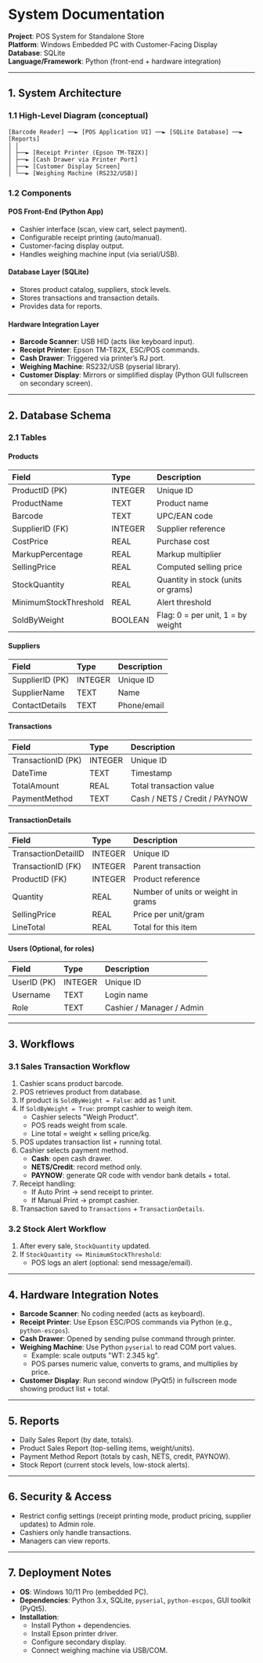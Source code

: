 # System Documentation

**Project**: POS System for Standalone Store  
**Platform**: Windows Embedded PC with Customer-Facing Display  
**Database**: SQLite  
**Language/Framework**: Python (front-end + hardware integration)  

---

## 1. System Architecture

### 1.1 High-Level Diagram (conceptual)

```
[Barcode Reader] ──► [POS Application UI] ──► [SQLite Database] ──► [Reports]
│ │
│ ├──► [Receipt Printer (Epson TM-T82X)]
│ ├──► [Cash Drawer via Printer Port]
│ ├──► [Customer Display Screen]
│ └──► [Weighing Machine (RS232/USB)]

```
### 1.2 Components

#### POS Front-End (Python App)
*   Cashier interface (scan, view cart, select payment).
*   Configurable receipt printing (auto/manual).
*   Customer-facing display output.
*   Handles weighing machine input (via serial/USB).

#### Database Layer (SQLite)
*   Stores product catalog, suppliers, stock levels.
*   Stores transactions and transaction details.
*   Provides data for reports.

#### Hardware Integration Layer
*   **Barcode Scanner**: USB HID (acts like keyboard input).
*   **Receipt Printer**: Epson TM-T82X, ESC/POS commands.
*   **Cash Drawer**: Triggered via printer’s RJ port.
*   **Weighing Machine**: RS232/USB (pyserial library).
*   **Customer Display**: Mirrors or simplified display (Python GUI fullscreen on secondary screen).

---

## 2. Database Schema

### 2.1 Tables

#### Products
| Field                   | Type    | Description                       |
| :---------------------- | :------ | :-------------------------------- |
| ProductID (PK)          | INTEGER | Unique ID                         |
| ProductName             | TEXT    | Product name                      |
| Barcode                 | TEXT    | UPC/EAN code                      |
| SupplierID (FK)         | INTEGER | Supplier reference                |
| CostPrice               | REAL    | Purchase cost                     |
| MarkupPercentage        | REAL    | Markup multiplier                 |
| SellingPrice            | REAL    | Computed selling price            |
| StockQuantity           | REAL    | Quantity in stock (units or grams)|
| MinimumStockThreshold   | REAL    | Alert threshold                   |
| SoldByWeight            | BOOLEAN | Flag: 0 = per unit, 1 = by weight |

#### Suppliers
| Field          | Type    | Description   |
| :------------- | :------ | :------------ |
| SupplierID (PK)| INTEGER | Unique ID     |
| SupplierName   | TEXT    | Name          |
| ContactDetails | TEXT    | Phone/email   |

#### Transactions
| Field           | Type    | Description                  |
| :-------------- | :------ | :--------------------------- |
| TransactionID (PK)| INTEGER | Unique ID                    |
| DateTime        | TEXT    | Timestamp                    |
| TotalAmount     | REAL    | Total transaction value      |
| PaymentMethod   | TEXT    | Cash / NETS / Credit / PAYNOW|

#### TransactionDetails
| Field             | Type    | Description                |
| :---------------- | :------ | :------------------------- |
| TransactionDetailID | INTEGER | Unique ID                  |
| TransactionID (FK)| INTEGER | Parent transaction         |
| ProductID (FK)    | INTEGER | Product reference          |
| Quantity          | REAL    | Number of units or weight in grams|
| SellingPrice      | REAL    | Price per unit/gram        |
| LineTotal         | REAL    | Total for this item        |

#### Users (Optional, for roles)
| Field       | Type    | Description          |
| :---------- | :------ | :------------------- |
| UserID (PK) | INTEGER | Unique ID            |
| Username    | TEXT    | Login name           |
| Role        | TEXT    | Cashier / Manager / Admin|

---

## 3. Workflows

### 3.1 Sales Transaction Workflow
1.  Cashier scans product barcode.
2.  POS retrieves product from database.
3.  If product is `SoldByWeight = False`: add as 1 unit.
4.  If `SoldByWeight = True`: prompt cashier to weigh item.
    *   Cashier selects "Weigh Product".
    *   POS reads weight from scale.
    *   Line total = weight × selling price/kg.
5.  POS updates transaction list + running total.
6.  Cashier selects payment method.
    *   **Cash**: open cash drawer.
    *   **NETS/Credit**: record method only.
    *   **PAYNOW**: generate QR code with vendor bank details + total.
7.  Receipt handling:
    *   If Auto Print → send receipt to printer.
    *   If Manual Print → prompt cashier.
8.  Transaction saved to `Transactions` + `TransactionDetails`.

### 3.2 Stock Alert Workflow
1.  After every sale, `StockQuantity` updated.
2.  If `StockQuantity <= MinimumStockThreshold`:
    *   POS logs an alert (optional: send message/email).

---

## 4. Hardware Integration Notes

*   **Barcode Scanner**: No coding needed (acts as keyboard).
*   **Receipt Printer**: Use Epson ESC/POS commands via Python (e.g., `python-escpos`).
*   **Cash Drawer**: Opened by sending pulse command through printer.
*   **Weighing Machine**: Use Python `pyserial` to read COM port values.
    *   Example: scale outputs "WT: 2.345 kg".
    *   POS parses numeric value, converts to grams, and multiplies by price.
*   **Customer Display**: Run second window (PyQt5) in fullscreen mode showing product list + total.

---

## 5. Reports

*   Daily Sales Report (by date, totals).
*   Product Sales Report (top-selling items, weight/units).
*   Payment Method Report (totals by cash, NETS, credit, PAYNOW).
*   Stock Report (current stock levels, low-stock alerts).

---

## 6. Security & Access

*   Restrict config settings (receipt printing mode, product pricing, supplier updates) to Admin role.
*   Cashiers only handle transactions.
*   Managers can view reports.

---

## 7. Deployment Notes

*   **OS**: Windows 10/11 Pro (embedded PC).
*   **Dependencies**: Python 3.x, SQLite, `pyserial`, `python-escpos`, GUI toolkit (PyQt5).
*   **Installation**:
    *   Install Python + dependencies.
    *   Install Epson printer driver.
    *   Configure secondary display.
    *   Connect weighing machine via USB/COM.